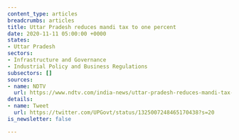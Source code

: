 ```yaml
---
content_type: articles
breadcrumbs: articles
title: Uttar Pradesh reduces mandi tax to one percent
date: 2020-11-11 05:00:00 +0000
states:
- Uttar Pradesh
sectors:
- Infrastructure and Governance
- Industrial Policy and Business Regulations
subsectors: []
sources:
- name: NDTV
  url: https://www.ndtv.com/india-news/uttar-pradesh-reduces-mandi-tax-to-one-per-cent-says-official-2321368
details:
- name: Tweet
  url: https://twitter.com/UPGovt/status/1325007248465170438?s=20
is_newsletter: false

---
```

